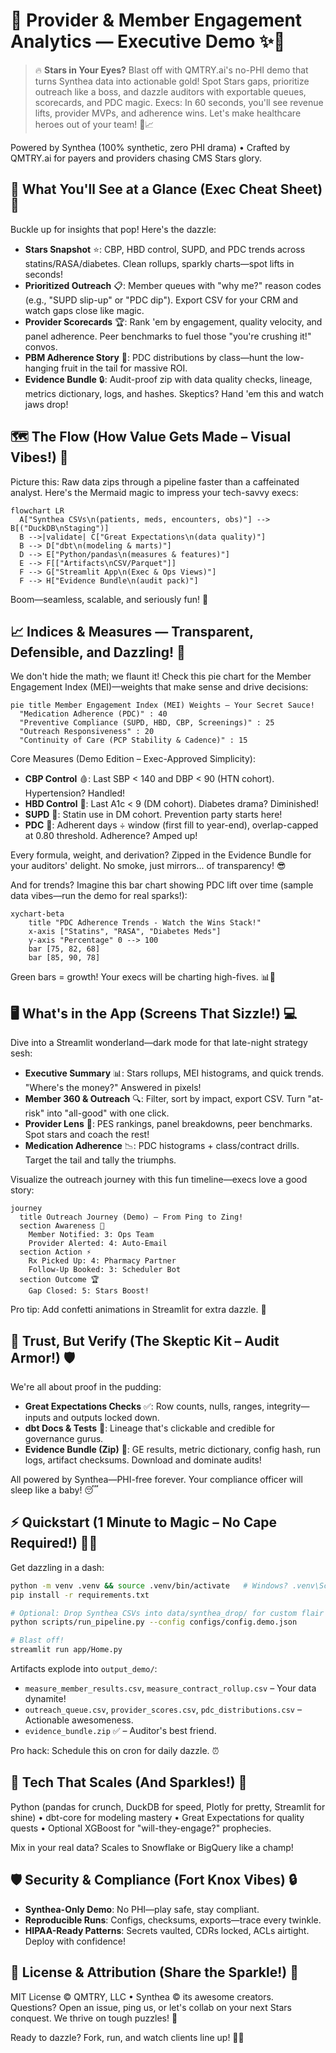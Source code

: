 # 🚀 Provider & Member Engagement Analytics — Executive Demo ✨🏥

> 🔥 **Stars in Your Eyes?** Blast off with QMTRY.ai's no-PHI demo that turns Synthea data into actionable gold! Spot Stars gaps, prioritize outreach like a boss, and dazzle auditors with exportable queues, scorecards, and PDC magic. Execs: In 60 seconds, you'll see revenue lifts, provider MVPs, and adherence wins. Let's make healthcare heroes out of your team! 💪📈

Powered by Synthea (100% synthetic, zero PHI drama) • Crafted by QMTRY.ai for payers and providers chasing CMS Stars glory.

## 🎯 What You'll See at a Glance (Exec Cheat Sheet) 👀

Buckle up for insights that pop! Here's the dazzle:

- **Stars Snapshot** ⭐: CBP, HBD control, SUPD, and PDC trends across statins/RASA/diabetes. Clean rollups, sparkly charts—spot lifts in seconds!
- **Prioritized Outreach** 📋: Member queues with "why me?" reason codes (e.g., "SUPD slip-up" or "PDC dip"). Export CSV for your CRM and watch gaps close like magic.
- **Provider Scorecards** 🏆: Rank 'em by engagement, quality velocity, and panel adherence. Peer benchmarks to fuel those "you're crushing it!" convos.
- **PBM Adherence Story** 💊: PDC distributions by class—hunt the low-hanging fruit in the tail for massive ROI.
- **Evidence Bundle** 🔒: Audit-proof zip with data quality checks, lineage, metrics dictionary, logs, and hashes. Skeptics? Hand 'em this and watch jaws drop!

## 🗺️ The Flow (How Value Gets Made – Visual Vibes!) 🔄

Picture this: Raw data zips through a pipeline faster than a caffeinated analyst. Here's the Mermaid magic to impress your tech-savvy execs:

```mermaid
flowchart LR
  A["Synthea CSVs\n(patients, meds, encounters, obs)"] --> B[("DuckDB\nStaging")]
  B -->|validate| C["Great Expectations\n(data quality)"]
  B --> D["dbt\n(modeling & marts)"]
  D --> E["Python/pandas\n(measures & features)"]
  E --> F[["Artifacts\nCSV/Parquet"]]
  F --> G["Streamlit App\n(Exec & Ops Views)"]
  F --> H["Evidence Bundle\n(audit pack)"]
```

Boom—seamless, scalable, and seriously fun! 🚀

## 📈 Indices & Measures — Transparent, Defensible, and Dazzling! 🌟

We don't hide the math; we flaunt it! Check this pie chart for the Member Engagement Index (MEI)—weights that make sense and drive decisions:

```mermaid
pie title Member Engagement Index (MEI) Weights – Your Secret Sauce!
  "Medication Adherence (PDC)" : 40
  "Preventive Compliance (SUPD, HBD, CBP, Screenings)" : 25
  "Outreach Responsiveness" : 20
  "Continuity of Care (PCP Stability & Cadence)" : 15
```

Core Measures (Demo Edition – Exec-Approved Simplicity):
- **CBP Control** 🩸: Last SBP < 140 and DBP < 90 (HTN cohort). Hypertension? Handled!
- **HBD Control** 🍬: Last A1c < 9 (DM cohort). Diabetes drama? Diminished!
- **SUPD** 💊: Statin use in DM cohort. Prevention party starts here!
- **PDC** 📅: Adherent days ÷ window (first fill to year-end), overlap-capped at 0.80 threshold. Adherence? Amped up!

Every formula, weight, and derivation? Zipped in the Evidence Bundle for your auditors' delight. No smoke, just mirrors... of transparency! 😎

And for trends? Imagine this bar chart showing PDC lift over time (sample data vibes—run the demo for real sparks!):

```mermaid
xychart-beta
    title "PDC Adherence Trends - Watch the Wins Stack!"
    x-axis ["Statins", "RASA", "Diabetes Meds"]
    y-axis "Percentage" 0 --> 100
    bar [75, 82, 68]
    bar [85, 90, 78]
```

Green bars = growth! Your execs will be charting high-fives. 📊🎉

## 🖥️ What's in the App (Screens That Sizzle!) 💻

Dive into a Streamlit wonderland—dark mode for that late-night strategy sesh:

- **Executive Summary** 📊: Stars rollups, MEI histograms, and quick trends. "Where's the money?" Answered in pixels!
- **Member 360 & Outreach** 🔍: Filter, sort by impact, export CSV. Turn "at-risk" into "all-good" with one click.
- **Provider Lens** 🏅: PES rankings, panel breakdowns, peer benchmarks. Spot stars and coach the rest!
- **Medication Adherence** 📉: PDC histograms + class/contract drills. Target the tail and tally the triumphs.

Visualize the outreach journey with this fun timeline—execs love a good story:

```mermaid
journey
  title Outreach Journey (Demo) – From Ping to Zing!
  section Awareness 🎤
    Member Notified: 3: Ops Team
    Provider Alerted: 4: Auto-Email
  section Action ⚡
    Rx Picked Up: 4: Pharmacy Partner
    Follow-Up Booked: 3: Scheduler Bot
  section Outcome 🏆
    Gap Closed: 5: Stars Boost!
```

Pro tip: Add confetti animations in Streamlit for extra dazzle. 🎊

## 🔐 Trust, But Verify (The Skeptic Kit – Audit Armor!) 🛡️

We're all about proof in the pudding:
- **Great Expectations Checks** ✅: Row counts, nulls, ranges, integrity—inputs and outputs locked down.
- **dbt Docs & Tests** 📜: Lineage that's clickable and credible for governance gurus.
- **Evidence Bundle (Zip)** 🎁: GE results, metric dictionary, config hash, run logs, artifact checksums. Download and dominate audits!

All powered by Synthea—PHI-free forever. Your compliance officer will sleep like a baby! 😴

## ⚡ Quickstart (1 Minute to Magic – No Cape Required!) 🏃‍♂️

Get dazzling in a dash:

```bash
python -m venv .venv && source .venv/bin/activate   # Windows? .venv\Scripts\Activate.ps1 – Easy!
pip install -r requirements.txt

# Optional: Drop Synthea CSVs into data/synthea_drop/ for custom flair
python scripts/run_pipeline.py --config configs/config.demo.json

# Blast off!
streamlit run app/Home.py
```

Artifacts explode into `output_demo/`:
- `measure_member_results.csv`, `measure_contract_rollup.csv` – Your data dynamite!
- `outreach_queue.csv`, `provider_scores.csv`, `pdc_distributions.csv` – Actionable awesomeness.
- `evidence_bundle.zip` ✅ – Auditor's best friend.

Pro hack: Schedule this on cron for daily dazzle. ⏰

## 🧰 Tech That Scales (And Sparkles!) 🔧

Python (pandas for crunch, DuckDB for speed, Plotly for pretty, Streamlit for shine) • dbt-core for modeling mastery • Great Expectations for quality quests • Optional XGBoost for "will-they-engage?" prophecies.

Mix in your real data? Scales to Snowflake or BigQuery like a champ!

## 🛡️ Security & Compliance (Fort Knox Vibes) 🔒

- **Synthea-Only Demo**: No PHI—play safe, stay compliant.
- **Reproducible Runs**: Configs, checksums, exports—trace every twinkle.
- **HIPAA-Ready Patterns**: Secrets vaulted, CDRs locked, ACLs airtight. Deploy with confidence!

## 🤝 License & Attribution (Share the Sparkle!) 🌟

MIT License © QMTRY, LLC • Synthea © its awesome creators.  
Questions? Open an issue, ping us, or let's collab on your next Stars conquest. We thrive on tough puzzles! 🧩

Ready to dazzle? Fork, run, and watch clients line up! 🚀💼
